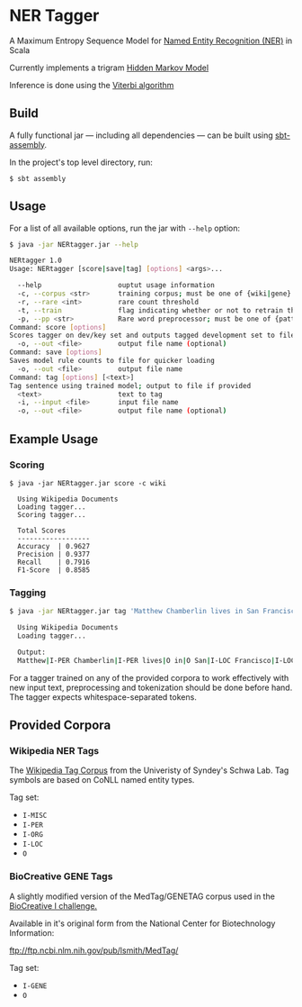 # NER Tagger

A Maximum Entropy Sequence Model for [Named Entity Recognition (NER)](https://en.wikipedia.org/wiki/Named-entity_recognition) in Scala

Currently implements a trigram [Hidden Markov Model](https://en.wikipedia.org/wiki/Hidden_Markov_model)

Inference is done using the [Viterbi algorithm](https://en.wikipedia.org/wiki/Viterbi_algorithm)

## Build

A fully functional jar — including all dependencies — can be built using [sbt-assembly](https://github.com/sbt/sbt-assembly).

In the project's top level directory, run:

```$ sbt assembly```

## Usage

For a list of all available options, run the jar with `--help` option:

```sh
$ java -jar NERtagger.jar --help

NERtagger 1.0
Usage: NERtagger [score|save|tag] [options] <args>...

  --help                   ouptut usage information
  -c, --corpus <str>       training corpus; must be one of {wiki|gene}
  -r, --rare <int>         rare count threshold
  -t, --train              flag indicating whether or not to retrain the model
  -p, --pp <str>           Rare word preprocessor; must be one of {pattern|replace}
Command: score [options]
Scores tagger on dev/key set and outputs tagged development set to file if provided.
  -o, --out <file>         output file name (optional)
Command: save [options]
Saves model rule counts to file for quicker loading
  -o, --out <file>         output file name
Command: tag [options] [<text>]
Tag sentence using trained model; output to file if provided
  <text>                   text to tag
  -i, --input <file>       input file name
  -o, --out <file>         output file name (optional)
```

## Example Usage

### Scoring

```
$ java -jar NERtagger.jar score -c wiki

  Using Wikipedia Documents
  Loading tagger...
  Scoring tagger...

  Total Scores
  ------------------
  Accuracy  | 0.9627
  Precision | 0.9377
  Recall    | 0.7916
  F1-Score  | 0.8585
```

### Tagging

```sh
$ java -jar NERtagger.jar tag 'Matthew Chamberlin lives in San Francisco , but his code lives on GitHub .'

  Using Wikipedia Documents
  Loading tagger...

  Output:
  Matthew|I-PER Chamberlin|I-PER lives|O in|O San|I-LOC Francisco|I-LOC ,|O but|O his|O code|O lives|O on|O GitHub|I-MISC .|O
```

For a tagger trained on any of the provided corpora to work effectively with new input text, preprocessing and tokenization should be done before hand. The tagger expects whitespace-separated tokens.

## Provided Corpora

### Wikipedia NER Tags

The [Wikipedia Tag Corpus](http://schwa.org/projects/resources/wiki/Wikiner) from the Univeristy of Syndey's Schwa Lab.
Tag symbols are based on CoNLL named entity types.

Tag set:
* `I-MISC`
* `I-PER`
* `I-ORG`
* `I-LOC`
* `O`

### BioCreative GENE Tags

A slightly modified version of the MedTag/GENETAG corpus used in
the [BioCreative I challenge.](http://www.biocreative.org/tasks/biocreative-i/first-task-gm/)

Available in it's original form from the National Center for Biotechnology Information:

ftp://ftp.ncbi.nlm.nih.gov/pub/lsmith/MedTag/

Tag set:
* `I-GENE`
* `O`
